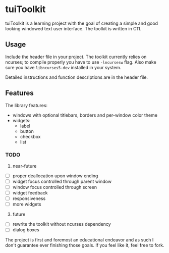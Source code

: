 # tuiToolkit
tuiToolkit is a learning project with the goal of creating a simple and good looking windowed text user interface. The toolkit is written in C11.
## Usage
Include the header file in your project.
The toolkit currently relies on ncurses; to compile properly you have to use `-lncursesw` flag. Also make sure you have `libncurses5-dev` installed in your system.

Detailed instructions and function descriptions are in the header file.
## Features
The library features:
- windows with optional titlebars, borders and per-window color theme
- widgets:
  - label
  - button
  - checkbox
  - list
### TODO
1. near-future
- [ ] proper deallocation upon window ending
- [ ] widget focus controlled through parent window
- [ ] window focus controlled through screen
- [ ] widget feedback
- [ ] responsiveness
- [ ] more widgets
3. future
- [ ] rewrite the toolkit without ncurses dependency
- [ ] dialog boxes

The project is first and foremost an educational endeavor and as such I don't guarantee ever finishing those goals. If you feel like it, feel free to fork.
